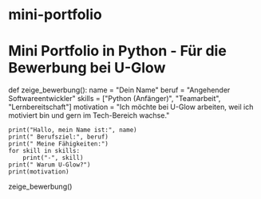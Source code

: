 # mini-portfolio
# Mini Portfolio in Python - Für die Bewerbung bei U-Glow

def zeige_bewerbung():
    name = "Dein Name"
    beruf = "Angehender Softwareentwickler"
    skills = ["Python (Anfänger)", "Teamarbeit", "Lernbereitschaft"]
    motivation = "Ich möchte bei U-Glow arbeiten, weil ich motiviert bin und gern im Tech-Bereich wachse."

    print("Hallo, mein Name ist:", name)
    print(" Berufsziel:", beruf)
    print(" Meine Fähigkeiten:")
    for skill in skills:
        print("-", skill)
    print(" Warum U-Glow?")
    print(motivation)

zeige_bewerbung()
